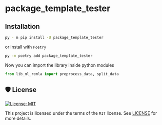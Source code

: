 # package_template_tester

<div align="center">

<!-- [![Build status](https://github.com/test/package_template_tester/workflows/build/badge.svg?branch=master&event=push)](https://github.com/test/package_template_tester/actions?query=workflow%3Abuild)
[![Python Version](https://img.shields.io/pypi/pyversions/package_template_tester.svg)](https://pypi.org/project/package_template_tester/)
[![Dependencies Status](https://img.shields.io/badge/dependencies-up%20to%20date-brightgreen.svg)](https://github.com/test/package_template_tester/pulls?utf8=%E2%9C%93&q=is%3Apr%20author%3Aapp%2Fdependabot)

[![Code style: black](https://img.shields.io/badge/code%20style-black-000000.svg)](https://github.com/psf/black)
[![Security: bandit](https://img.shields.io/badge/security-bandit-green.svg)](https://github.com/PyCQA/bandit)
[![Pre-commit](https://img.shields.io/badge/pre--commit-enabled-brightgreen?logo=pre-commit&logoColor=white)](https://github.com/test/package_template_tester/blob/master/.pre-commit-config.yaml)
[![Semantic Versions](https://img.shields.io/badge/%20%20%F0%9F%93%A6%F0%9F%9A%80-semantic--versions-e10079.svg)](https://github.com/test/package_template_tester/releases)
[![License](https://img.shields.io/github/license/test/package_template_tester)](https://github.com/test/package_template_tester/blob/master/LICENSE)
![Coverage Report](assets/images/coverage.svg) -->


</div>

## Installation

```bash
py - m pip install -U package_template_tester
```

or install with `Poetry`

```bash
py -m poetry add package_template_tester
```

Now you can import the library inside python modules

```python
from lib_ml_remla import preprocess_data, split_data
```

## 🛡 License

[![License: MIT](https://img.shields.io/badge/License-MIT-yellow.svg)](https://opensource.org/licenses/MIT)

This project is licensed under the terms of the `MIT` license. See [LICENSE](https://github.com/remla24-team10/lib-ml/blob/main/LICENSE) for more details.
